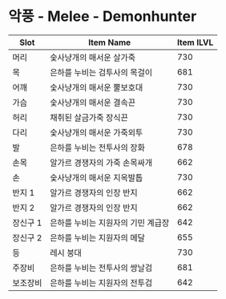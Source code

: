 #  악풍 -  Melee -  Demonhunter

| Slot | Item Name | Item ILVL |
|------|-----------|-----------|
| 머리 | 숯사냥개의 매서운 살가죽 | 730 |
| 목 | 은하를 누비는 검투사의 목걸이 | 681 |
| 어깨 | 숯사냥개의 매서운 뿔보호대 | 730 |
| 가슴 | 숯사냥개의 매서운 결속끈 | 730 |
| 허리 | 채취된 살금가죽 장식끈 | 730 |
| 다리 | 숯사냥개의 매서운 가죽외투 | 730 |
| 발 | 은하를 누비는 전투사의 장화 | 678 |
| 손목 | 알가르 경쟁자의 가죽 손목싸개 | 662 |
| 손 | 숯사냥개의 매서운 지옥발톱 | 730 |
| 반지 1 | 알가르 경쟁자의 인장 반지 | 662 |
| 반지 2 | 알가르 경쟁자의 인장 반지 | 662 |
| 장신구 1 | 은하를 누비는 지원자의 기민 계급장 | 642 |
| 장신구 2 | 은하를 누비는 지원자의 메달 | 655 |
| 등 | 레시 붕대 | 730 |
| 주장비 | 은하를 누비는 전투사의 쌍날검 | 681 |
| 보조장비 | 은하를 누비는 지원자의 전투검 | 642 |
